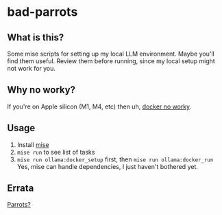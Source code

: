 # bad-parrots

## What is this?

Some mise scripts for setting up my local LLM environment. Maybe you'll find them
useful. Review them before running, since my local setup might not work for you.

## Why no worky?

If you're on Apple silicon (M1, M4, etc) then uh, [docker no worky](https://chariotsolutions.com/blog/post/apple-silicon-gpus-docker-and-ollama-pick-two/).

## Usage

1. Install [mise](https://mise.jdx.dev/)
2. `mise run` to see list of tasks
3. `mise run ollama:docker_setup` first, then `mise run ollama:docker_run` Yes, mise can handle dependencies, I just haven't bothered yet.

## Errata

[Parrots?](https://dl.acm.org/doi/10.1145/3442188.3445922)
